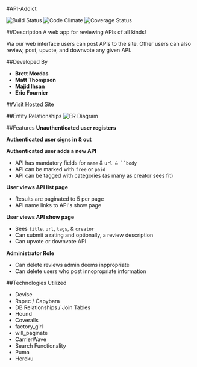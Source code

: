 #API-Addict

![Build Status](https://codeship.com/projects/8b992560-dcbb-0133-fcbe-2e9843291021/status?branch=master)
![Code Climate](https://codeclimate.com/github/bmordas11/api-addicts.png)
![Coverage Status](https://coveralls.io/repos/bmordas11/api-addicts/badge.png)

##Description
A web app for reviewing APIs of all kinds!

Via our web interface users can post APIs to the site. Other users can also review, post, upvote, and downvote any given API.

##Developed By
* **Brett Mordas**
* **Matt Thompson**
* **Majid Ihsan**
* **Eric Fournier**

##[Visit Hosted Site](https://api-addict.herokuapp.com/)

##Entity Relationships
![ER Diagram](http://gdurl.com/FI7r)

##Features
**Unauthenticated user registers**

**Authenticated user signs in & out**

**Authenticated user adds a new API**
* API has mandatory fields for `name` & `url & ``body`
* API can be marked with `free` or `paid`
* API can be tagged with categories (as many as creator sees fit)

**User views API list page**
* Results are paginated to 5 per page
* API name links to API's show page

**User views API show page**
* Sees `title`, `url`, `tags`, & `creator`
* Can submit a rating and optionally, a review description
* Can upvote or downvote API

**Administrator Role**
* Can delete reviews admin deems inppropriate
* Can delete users who post innopropriate information

##Technologies Utilized
* Devise
* Rspec / Capybara
* DB Relationships / Join Tables
* Hound
* Coveralls
* factory_girl
* will_paginate
* CarrierWave
* Search Functionality
* Puma
* Heroku
